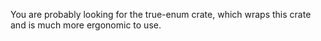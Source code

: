 You are probably looking for the true-enum crate, which wraps this crate and is much more ergonomic to use.